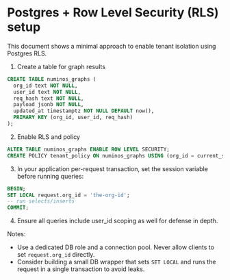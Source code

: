 # Postgres + Row Level Security (RLS) setup

This document shows a minimal approach to enable tenant isolation using Postgres RLS.

1) Create a table for graph results

```sql
CREATE TABLE numinos_graphs (
  org_id text NOT NULL,
  user_id text NOT NULL,
  req_hash text NOT NULL,
  payload jsonb NOT NULL,
  updated_at timestamptz NOT NULL DEFAULT now(),
  PRIMARY KEY (org_id, user_id, req_hash)
);
```

2) Enable RLS and policy

```sql
ALTER TABLE numinos_graphs ENABLE ROW LEVEL SECURITY;
CREATE POLICY tenant_policy ON numinos_graphs USING (org_id = current_setting('request.org_id') ) WITH CHECK (org_id = current_setting('request.org_id'));
```

3) In your application per-request transaction, set the session variable before running queries:

```sql
BEGIN;
SET LOCAL request.org_id = 'the-org-id';
-- run selects/inserts
COMMIT;
```

4) Ensure all queries include user_id scoping as well for defense in depth.

Notes:
- Use a dedicated DB role and a connection pool. Never allow clients to set `request.org_id` directly.
- Consider building a small DB wrapper that sets `SET LOCAL` and runs the request in a single transaction to avoid leaks.
